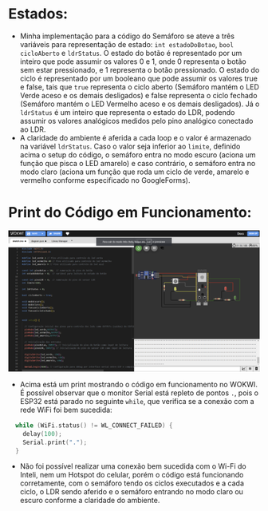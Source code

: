 # Estados:
- Minha implementação para a código do Semáforo se ateve a três variáveis para representação de estado: ```int estadoDoBotao```, ```bool cicloAberto``` e ```ldrStatus```. O estado do botão é representado por um inteiro que pode assumir os valores 0 e 1, onde 0 representa o botão sem estar pressionado, e 1 representa o botão pressionado. O estado do ciclo é representado por um booleano que pode assumir os valores true e false, tais que `true` representa o ciclo aberto (Semáforo mantém o LED Verde aceso e os demais desligados) e false representa o ciclo fechado (Semáforo mantém o LED Vermelho aceso e os demais desligados). Já o `ldrStatus` é um inteiro que representa o estado do LDR, podendo assumir os valores analógicos medidos pelo pino analógico conectado ao LDR.
- A claridade do ambiente é aferida a cada loop e o valor é armazenado na variável `ldrStatus`. Caso o valor seja inferior ao `limite`, definido acima o setup do código, o semáforo entra no modo escuro (aciona um função que pisca o LED amarelo) e caso contrário, o semáforo entra no modo claro (aciona um função que roda um ciclo de verde, amarelo e vermelho conforme especificado no GoogleForms).

# Print do Código em Funcionamento:
![Print do Código do WOKWI em Funcionamento](image.png)

- Acima está um print mostrando o código em funcionamento no WOKWI. É possível observar que o monitor Serial está repleto de pontos `.`, pois o ESP32 está parado no seguinte `while`, que verifica se a conexão com a rede WiFi foi bem sucedida:
```c++
  while (WiFi.status() != WL_CONNECT_FAILED) {
    delay(100);
    Serial.print(".");
  }
```
- Não foi possível realizar uma conexão bem sucedida com o Wi-Fi do Inteli, nem um Hotspot do celular, porém o código está funcionando corretamente, com o semáforo tendo os ciclos executados e a cada ciclo, o LDR sendo aferido e o semáforo entrando no modo claro ou escuro conforme a claridade do ambiente.